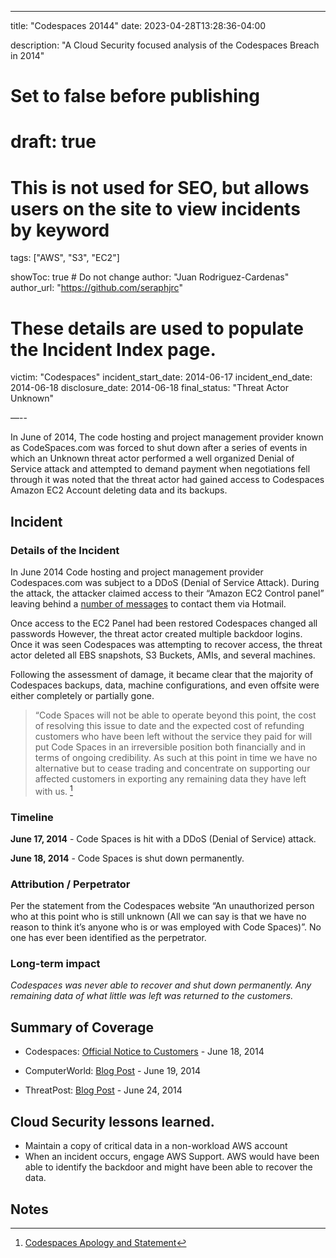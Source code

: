 ---
title: "Codespaces 20144"
date: 2023-04-28T13:28:36-04:00

description: "A Cloud Security focused analysis of the Codespaces Breach in 2014"

# Set to false before publishing
# draft: true

# This is not used for SEO, but allows users on the site to view incidents by keyword
tags: ["AWS", "S3", "EC2"]

showToc: true # Do not change
author: "Juan Rodriguez-Cardenas"
author_url: "https://github.com/seraphjrc"

# These details are used to populate the Incident Index page.
victim: "Codespaces"
incident_start_date: 2014-06-17
incident_end_date: 2014-06-18
disclosure_date: 2014-06-18
final_status: "Threat Actor Unknown"

—--

 
 
In June of 2014, The code hosting and project management provider known as CodeSpaces.com was forced to shut down after a series of events in which an Unknown threat actor performed a well organized Denial of Service attack and attempted to demand payment when negotiations fell through it was noted that the threat actor had gained access to Codespaces Amazon EC2 Account deleting data and its backups. 





## Incident


### Details of the Incident



In June 2014 Code hosting and project management provider Codespaces.com was subject to a DDoS (Denial of Service Attack).  During the attack, the attacker claimed access to their “Amazon EC2 Control panel” leaving behind a [number of messages](https://web.archive.org/web/20140618165208/http://www.codespaces.com/) to contact them via Hotmail. 

Once access to the EC2 Panel had been restored Codespaces changed all passwords However, the threat actor created multiple backdoor logins. Once it was seen Codespaces was attempting to recover access, the threat actor deleted all EBS snapshots, S3 Buckets, AMIs, and several machines.

Following the assessment of damage, it became clear that the majority of Codespaces backups, data, machine configurations, and even offsite were either completely or partially gone.

> “Code Spaces will not be able to operate beyond this point, the cost of resolving this issue to date and the expected cost of refunding customers who have been left without the service they paid for will put Code Spaces in an irreversible position both financially and in terms of ongoing credibility. As such at this point in time we have no alternative but to cease trading and concentrate on supporting our affected customers in exporting any remaining data they have left with us. [^1]


### Timeline


**June 17, 2014** - Code Spaces is hit with a DDoS (Denial of Service) attack. 

**June 18, 2014** - Code Spaces is shut down permanently. 


### Attribution / Perpetrator

Per the statement from the Codespaces website “An unauthorized person who at this point who is still unknown (All we can say is that we have no reason to think it’s anyone who is or was employed with Code Spaces)”. No one has ever been identified as the perpetrator. 



### Long-term impact

_Codespaces was never able to recover and shut down permanently. Any remaining data of what little was left was returned to the customers._


## Summary of Coverage

* Codespaces: [Official Notice to Customers](https://web.archive.org/web/20140618165208/http://www.codespaces.com/) - June 18, 2014

* ComputerWorld: [Blog Post](https://www.computerworld.com/article/2695663/hacker-puts--full-redundancy--code-hosting-firm-out-of-business.html) - June 19, 2014

* ThreatPost: [Blog Post](https://threatpost.com/hacker-puts-hosting-service-code-spaces-out-of-business/106761/) - June 24, 2014 



## Cloud Security lessons learned.



* Maintain a copy of critical data in a non-workload AWS account
* When an incident occurs, engage AWS Support. AWS would have been able to identify the backdoor and might have been able to recover the data. 

<!-- Footnotes themselves at the bottom. -->
## Notes

[^1]:
     [Codespaces Apology and Statement](https://web.archive.org/web/20140618165208/http://www.codespaces.com/)
